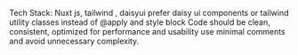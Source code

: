 Tech Stack: Nuxt js, tailwind , daisyui
prefer daisy ui components or tailwind utility classes instead of @apply and style block
Code should be clean, consistent, optimized for performance and usability
use minimal comments and avoid unnecessary complexity.
